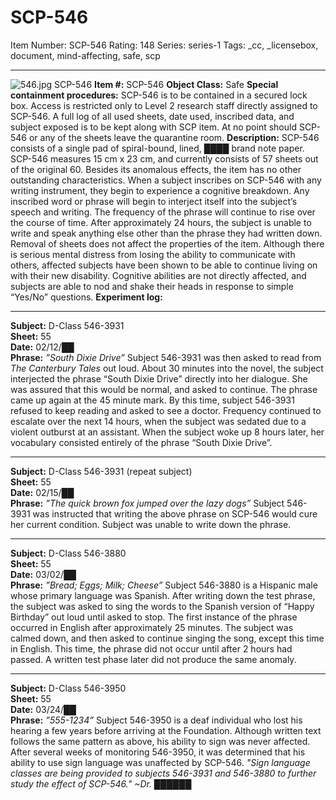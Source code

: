 # SCP-546
Item Number: SCP-546
Rating: 148
Series: series-1
Tags: _cc, _licensebox, document, mind-affecting, safe, scp

---

![546.jpg](https://scp-wiki.wdfiles.com/local--files/scp-546/546.jpg)
SCP-546
**Item #:** SCP-546
**Object Class:** Safe
**Special containment procedures:** SCP-546 is to be contained in a secured lock box. Access is restricted only to Level 2 research staff directly assigned to SCP-546. A full log of all used sheets, date used, inscribed data, and subject exposed is to be kept along with SCP item. At no point should SCP-546 or any of the sheets leave the quarantine room.
**Description:** SCP-546 consists of a single pad of spiral-bound, lined, ████ brand note paper. SCP-546 measures 15 cm x 23 cm, and currently consists of 57 sheets out of the original 60. Besides its anomalous effects, the item has no other outstanding characteristics.
When a subject inscribes on SCP-546 with any writing instrument, they begin to experience a cognitive breakdown. Any inscribed word or phrase will begin to interject itself into the subject’s speech and writing. The frequency of the phrase will continue to rise over the course of time. After approximately 24 hours, the subject is unable to write and speak anything else other than the phrase they had written down. Removal of sheets does not affect the properties of the item.
Although there is serious mental distress from losing the ability to communicate with others, affected subjects have been shown to be able to continue living on with their new disability. Cognitive abilities are not directly affected, and subjects are able to nod and shake their heads in response to simple “Yes/No” questions.
**Experiment log:**
* * *
**Subject:** D-Class 546-3931  
**Sheet:** 55  
**Date:** 02/12/██  
**Phrase:** _”South Dixie Drive”_
Subject 546-3931 was then asked to read from _The Canterbury Tales_ out loud. About 30 minutes into the novel, the subject interjected the phrase “South Dixie Drive” directly into her dialogue. She was assured that this would be normal, and asked to continue. The phrase came up again at the 45 minute mark. By this time, subject 546-3931 refused to keep reading and asked to see a doctor. Frequency continued to escalate over the next 14 hours, when the subject was sedated due to a violent outburst at an assistant. When the subject woke up 8 hours later, her vocabulary consisted entirely of the phrase “South Dixie Drive”.
* * *
**Subject:** D-Class 546-3931 (repeat subject)  
**Sheet:** 55  
**Date:** 02/15/██  
**Phrase:** _”The quick brown fox jumped over the lazy dogs”_
Subject 546-3931 was instructed that writing the above phrase on SCP-546 would cure her current condition. Subject was unable to write down the phrase.
* * *
**Subject:** D-Class 546-3880  
**Sheet:** 55  
**Date:** 03/02/██  
**Phrase:** _”Bread; Eggs; Milk; Cheese”_
Subject 546-3880 is a Hispanic male whose primary language was Spanish. After writing down the test phrase, the subject was asked to sing the words to the Spanish version of “Happy Birthday” out loud until asked to stop. The first instance of the phrase occurred in English after approximately 25 minutes. The subject was calmed down, and then asked to continue singing the song, except this time in English. This time, the phrase did not occur until after 2 hours had passed. A written test phase later did not produce the same anomaly.
* * *
**Subject:** D-Class 546-3950  
**Sheet:** 55  
**Date:** 03/24/██  
**Phrase:** _”555-1234”_
Subject 546-3950 is a deaf individual who lost his hearing a few years before arriving at the Foundation. Although written text follows the same pattern as above, his ability to sign was never affected. After several weeks of monitoring 546-3950, it was determined that his ability to use sign language was unaffected by SCP-546.
_"Sign language classes are being provided to subjects 546-3931 and 546-3880 to further study the effect of SCP-546." ~Dr. ██████_